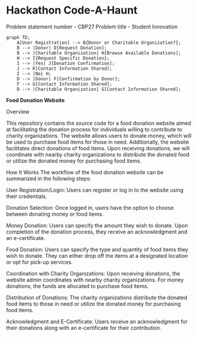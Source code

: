 # Hackathon Code-A-Haunt
Problem statement number - CBP27 
Problem title - Student Innovation
```mermaid
graph TD;
    A[User Registration] --> B{Donor or Charitable Organization?};
    B --> |Donor| D[Request Donation];
    B --> |Charitable Organization| H[Browse Available Donations];
    H --> I{Request Specific Donation};
    I --> |Yes| J[Donation Confirmation];
    J --> K[Contact Information Shared];
    I --> |No| H;
    D --> |Donor| F[Confirmation by Donor];
    F --> G[Contact Information Shared];
    D --> |Charitable Organization| G[Contact Information Shared];
```

__Food Donation Website__

Overview

This repository contains the source code for a food donation website aimed at facilitating the donation process for individuals willing to contribute to charity organizations. The website allows users to donate money, which will be used to purchase food items for those in need. Additionally, the website facilitates direct donations of food items. Upon receiving donations, we will coordinate with nearby charity organizations to distribute the donated food or utilize the donated money for purchasing food items.

How It Works
The workflow of the food donation website can be summarized in the following steps:


User Registration/Login: Users can register or log in to the website using their credentials.

Donation Selection: Once logged in, users have the option to choose between donating money or food items.

Money Donation: Users can specify the amount they wish to donate. Upon completion of the donation process, they receive an acknowledgment and an e-certificate.

Food Donation: Users can specify the type and quantity of food items they wish to donate. They can either drop off the items at a designated location or opt for pick-up services.


Coordination with Charity Organizations: Upon receiving donations, the website admin coordinates with nearby charity organizations. For money donations, the funds are allocated to purchase food items.


Distribution of Donations: The charity organizations distribute the donated food items to those in need or utilize the donated money for purchasing food items.

Acknowledgment and E-Certificate: Users receive an acknowledgment for their donations along with an e-certificate for their contribution.

